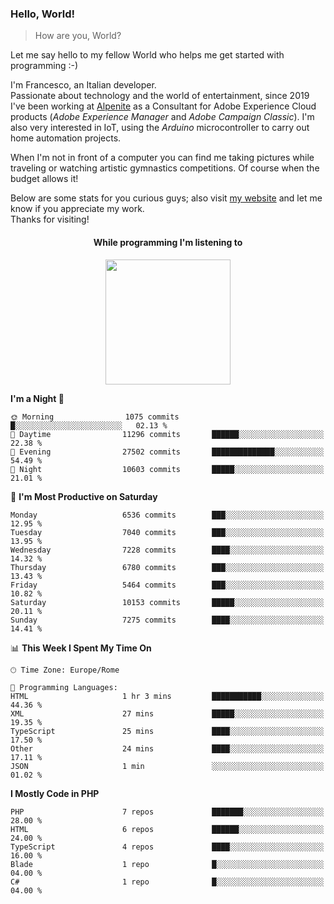 ### Hello, World!

> How are you, World?

Let me say hello to my fellow World who helps me get started with programming :-)

I'm Francesco, an Italian developer.  
Passionate about technology and the world of entertainment, since 2019 I've been working at [Alpenite](https://www.alpenite.com) as a Consultant for Adobe Experience Cloud products (*Adobe Experience Manager* and *Adobe Campaign Classic*). I'm also very interested in IoT, using the *Arduino* microcontroller to carry out home automation projects.

When I'm not in front of a computer you can find me taking pictures while traveling or watching artistic gymnastics competitions. Of course when the budget allows it!

Below are some stats for you curious guys; also visit [my website](https://www.francescorega.eu) and let me know if you appreciate my work.  
Thanks for visiting!

<div align="center">
  <h4>While programming I'm listening to</h4>
  <a href="https://apps.francescorega.eu/now-playing/11147232609" target="_blank"><img src="https://apps.francescorega.eu/now-playing/11147232609" width="200"></a>
</div>

<!--START_SECTION:waka-->
**I'm a Night 🦉** 

```text
🌞 Morning                1075 commits        █░░░░░░░░░░░░░░░░░░░░░░░░   02.13 % 
🌆 Daytime                11296 commits       ██████░░░░░░░░░░░░░░░░░░░   22.38 % 
🌃 Evening                27502 commits       ██████████████░░░░░░░░░░░   54.49 % 
🌙 Night                  10603 commits       █████░░░░░░░░░░░░░░░░░░░░   21.01 % 
```
📅 **I'm Most Productive on Saturday** 

```text
Monday                   6536 commits        ███░░░░░░░░░░░░░░░░░░░░░░   12.95 % 
Tuesday                  7040 commits        ███░░░░░░░░░░░░░░░░░░░░░░   13.95 % 
Wednesday                7228 commits        ████░░░░░░░░░░░░░░░░░░░░░   14.32 % 
Thursday                 6780 commits        ███░░░░░░░░░░░░░░░░░░░░░░   13.43 % 
Friday                   5464 commits        ███░░░░░░░░░░░░░░░░░░░░░░   10.82 % 
Saturday                 10153 commits       █████░░░░░░░░░░░░░░░░░░░░   20.11 % 
Sunday                   7275 commits        ████░░░░░░░░░░░░░░░░░░░░░   14.41 % 
```


📊 **This Week I Spent My Time On** 

```text
🕑︎ Time Zone: Europe/Rome

💬 Programming Languages: 
HTML                     1 hr 3 mins         ███████████░░░░░░░░░░░░░░   44.36 % 
XML                      27 mins             █████░░░░░░░░░░░░░░░░░░░░   19.35 % 
TypeScript               25 mins             ████░░░░░░░░░░░░░░░░░░░░░   17.50 % 
Other                    24 mins             ████░░░░░░░░░░░░░░░░░░░░░   17.11 % 
JSON                     1 min               ░░░░░░░░░░░░░░░░░░░░░░░░░   01.02 % 
```

**I Mostly Code in PHP** 

```text
PHP                      7 repos             ███████░░░░░░░░░░░░░░░░░░   28.00 % 
HTML                     6 repos             ██████░░░░░░░░░░░░░░░░░░░   24.00 % 
TypeScript               4 repos             ████░░░░░░░░░░░░░░░░░░░░░   16.00 % 
Blade                    1 repo              █░░░░░░░░░░░░░░░░░░░░░░░░   04.00 % 
C#                       1 repo              █░░░░░░░░░░░░░░░░░░░░░░░░   04.00 % 
```




<!--END_SECTION:waka-->
